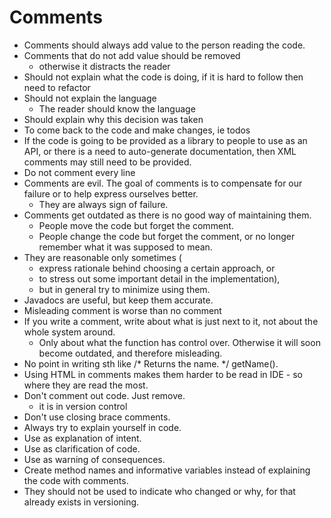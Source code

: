 # Comments

- Comments should always add value to the person reading the code.
- Comments that do not add value should be removed
  - otherwise it distracts the reader
- Should not explain what the code is doing, if it is hard to follow then need to refactor
- Should not explain the language
  - The reader should know the language
- Should explain why this decision was taken
- To come back to the code and make changes, ie todos
- If the code is going to be provided as a library to people to use as an API, or there is a need to auto-generate documentation, then XML comments may still need to be provided.
- Do not comment every line
- Comments are evil. The goal of comments is to compensate for our failure or to help express ourselves better.
  - They are always sign of failure.
- Comments get outdated as there is no good way of maintaining them.
  - People move the code but forget the comment.
  - People change the code but forget the comment, or no longer remember what it was supposed to mean.
- They are reasonable only sometimes (
  - express rationale behind choosing a certain approach, or
  - to stress out some important detail in the implementation),
  - but in general try to minimize using them.
-  Javadocs are useful, but keep them accurate.
- Misleading comment is worse than no comment
- If you write a comment, write about what is just next to it, not about the whole system around.
  - Only about what the function has control over. Otherwise it will soon become outdated, and therefore misleading.
- No point in writing sth like /* Returns the name. */ getName().
- Using HTML in comments makes them harder to be read in IDE - so where they are read the most.
- Don't comment out code. Just remove.
  - it is in version control
- Don't use closing brace comments.
- Always try to explain yourself in code.
- Use as explanation of intent.
- Use as clarification of code.
- Use as warning of consequences.
- Create method names and informative variables instead of explaining the code with comments.
- They should not be used to indicate who changed or why, for that already exists in versioning.
